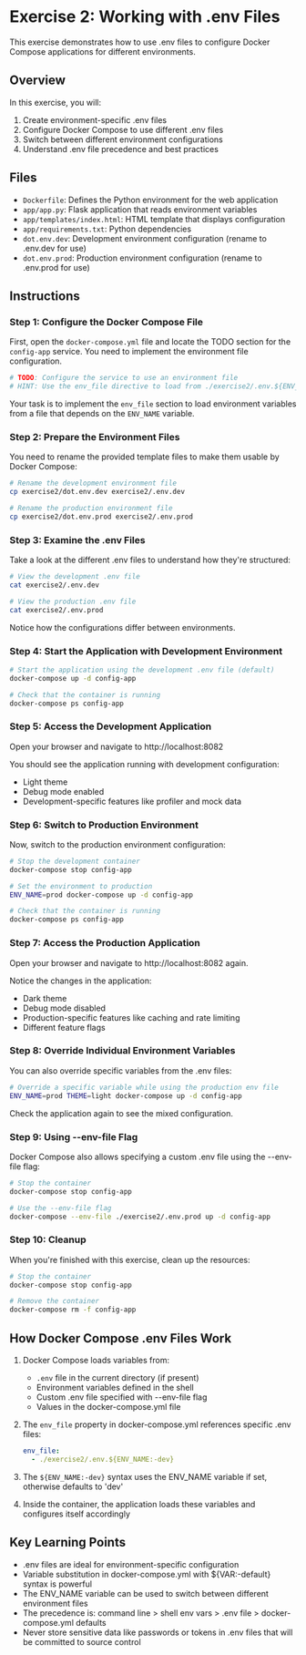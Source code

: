 # Exercise 2: Working with .env Files

This exercise demonstrates how to use .env files to configure Docker Compose applications for different environments.

## Overview

In this exercise, you will:

1. Create environment-specific .env files 
2. Configure Docker Compose to use different .env files
3. Switch between different environment configurations
4. Understand .env file precedence and best practices

## Files

- `Dockerfile`: Defines the Python environment for the web application
- `app/app.py`: Flask application that reads environment variables
- `app/templates/index.html`: HTML template that displays configuration
- `app/requirements.txt`: Python dependencies
- `dot.env.dev`: Development environment configuration (rename to .env.dev for use)
- `dot.env.prod`: Production environment configuration (rename to .env.prod for use)

## Instructions

### Step 1: Configure the Docker Compose File

First, open the `docker-compose.yml` file and locate the TODO section for the `config-app` service. You need to implement the environment file configuration.

```yaml
# TODO: Configure the service to use an environment file
# HINT: Use the env_file directive to load from ./exercise2/.env.${ENV_NAME:-dev}
```

Your task is to implement the `env_file` section to load environment variables from a file that depends on the `ENV_NAME` variable.

### Step 2: Prepare the Environment Files

You need to rename the provided template files to make them usable by Docker Compose:

```bash
# Rename the development environment file
cp exercise2/dot.env.dev exercise2/.env.dev

# Rename the production environment file
cp exercise2/dot.env.prod exercise2/.env.prod
```

### Step 3: Examine the .env Files

Take a look at the different .env files to understand how they're structured:

```bash
# View the development .env file
cat exercise2/.env.dev

# View the production .env file
cat exercise2/.env.prod
```

Notice how the configurations differ between environments.

### Step 4: Start the Application with Development Environment

```bash
# Start the application using the development .env file (default)
docker-compose up -d config-app

# Check that the container is running
docker-compose ps config-app
```

### Step 5: Access the Development Application

Open your browser and navigate to http://localhost:8082

You should see the application running with development configuration:
- Light theme
- Debug mode enabled
- Development-specific features like profiler and mock data

### Step 6: Switch to Production Environment

Now, switch to the production environment configuration:

```bash
# Stop the development container
docker-compose stop config-app

# Set the environment to production
ENV_NAME=prod docker-compose up -d config-app

# Check that the container is running
docker-compose ps config-app
```

### Step 7: Access the Production Application

Open your browser and navigate to http://localhost:8082 again.

Notice the changes in the application:
- Dark theme
- Debug mode disabled
- Production-specific features like caching and rate limiting
- Different feature flags

### Step 8: Override Individual Environment Variables

You can also override specific variables from the .env files:

```bash
# Override a specific variable while using the production env file
ENV_NAME=prod THEME=light docker-compose up -d config-app
```

Check the application again to see the mixed configuration.

### Step 9: Using --env-file Flag

Docker Compose also allows specifying a custom .env file using the --env-file flag:

```bash
# Stop the container
docker-compose stop config-app

# Use the --env-file flag
docker-compose --env-file ./exercise2/.env.prod up -d config-app
```

### Step 10: Cleanup

When you're finished with this exercise, clean up the resources:

```bash
# Stop the container
docker-compose stop config-app

# Remove the container
docker-compose rm -f config-app
```

## How Docker Compose .env Files Work

1. Docker Compose loads variables from:
   - `.env` file in the current directory (if present)
   - Environment variables defined in the shell
   - Custom .env file specified with --env-file flag
   - Values in the docker-compose.yml file

2. The `env_file` property in docker-compose.yml references specific .env files:
   ```yaml
   env_file:
     - ./exercise2/.env.${ENV_NAME:-dev}
   ```

3. The `${ENV_NAME:-dev}` syntax uses the ENV_NAME variable if set, otherwise defaults to 'dev'

4. Inside the container, the application loads these variables and configures itself accordingly

## Key Learning Points

- .env files are ideal for environment-specific configuration
- Variable substitution in docker-compose.yml with ${VAR:-default} syntax is powerful
- The ENV_NAME variable can be used to switch between different environment files
- The precedence is: command line > shell env vars > .env file > docker-compose.yml defaults
- Never store sensitive data like passwords or tokens in .env files that will be committed to source control 
